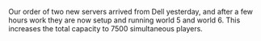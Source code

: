 Our order of two new servers arrived from Dell yesterday, and after a few hours work they are now setup and running world 5 and world 6. This increases the total capacity to 7500 simultaneous players.
